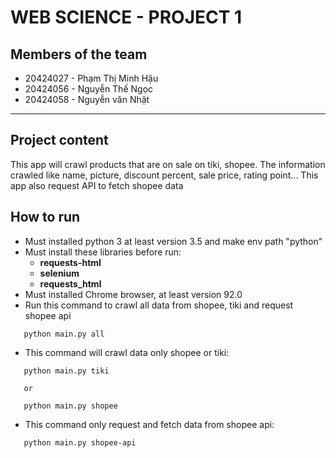 # WEB SCIENCE - PROJECT 1

## Members of the team
 - 20424027 - Phạm Thị Minh Hậu
 - 20424056 - Nguyễn Thế Ngọc
 - 20424058 - Nguyễn văn Nhật
---
## Project content
This app will crawl products that are on sale on tiki, shopee.
The information crawled like name, picture, discount percent, sale price, rating point...
This app also request API to fetch shopee data

## How to run
 - Must installed python 3 at least version 3.5 and make env path "python"
 - Must install these libraries before run:
    - **requests-html**
    - **selenium**
    - **requests_html**
 - Must installed Chrome browser, at least version 92.0
 - Run this command to crawl all data from shopee, tiki and request shopee api
 ```
    python main.py all
 ```
 - This command will crawl data only shopee or tiki:
 ```
    python main.py tiki

    or

    python main.py shopee

 ```
 - This command only request and fetch data from shopee api:
 ```
    python main.py shopee-api
 ```